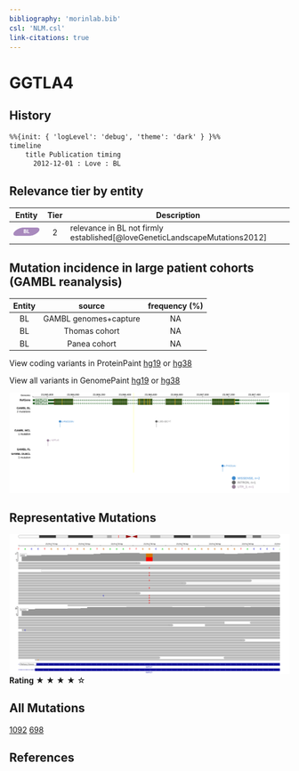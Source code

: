 ```yaml
---
bibliography: 'morinlab.bib'
csl: 'NLM.csl'
link-citations: true
---
```

# GGTLA4

## History

```mermaid
%%{init: { 'logLevel': 'debug', 'theme': 'dark' } }%%
timeline
    title Publication timing
      2012-12-01 : Love : BL
```

## Relevance tier by entity

|Entity|Tier|Description                           |
|:------:|:----:|--------------------------------------|
|![BL](images/icons/BL_tier2.png)    |2   |relevance in BL not firmly established[@loveGeneticLandscapeMutations2012]|

## Mutation incidence in large patient cohorts (GAMBL reanalysis)

|Entity|source               |frequency (%)|
|:------:|:---------------------:|:-------------:|
|BL    |GAMBL genomes+capture|NA           |
|BL    |Thomas cohort        |NA           |
|BL    |Panea cohort         |NA           |


View coding variants in ProteinPaint [hg19](https://morinlab.github.io/LLMPP/GAMBL/GGTLA4_protein.html)  or [hg38](https://morinlab.github.io/LLMPP/GAMBL/GGTLA4_protein_hg38.html)

View all variants in GenomePaint [hg19](https://morinlab.github.io/LLMPP/GAMBL/GGTLA4.html)  or [hg38](https://morinlab.github.io/LLMPP/GAMBL/GGTLA4_hg38.html)

![](images/proteinpaint/GGTLA4.svg)

<!-- ORIGIN: loveGeneticLandscapeMutations2012 -->
<!-- BL: loveGeneticLandscapeMutations2012 -->

## Representative Mutations

![](primary/Love_GGTLA4.svg)
**Rating**
&starf; &starf; &starf; &starf; &star;

## All Mutations

[1092](https://www.bcgsc.ca/downloads/morinlab/GAMBL/Love/1092_reports.html)
[698](https://www.bcgsc.ca/downloads/morinlab/GAMBL/Love/698_reports.html)

## References

